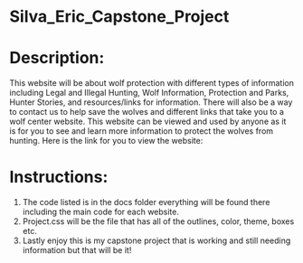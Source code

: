 # Silva_Eric_Capstone_Project

# Description:
This website will be about wolf protection with different types of information including
Legal and Illegal Hunting, Wolf Information, Protection and Parks, Hunter Stories, and resources/links for information. 
There will also be a way to contact us to help save the wolves and different links that take you to a wolf center website.
This website can be viewed and used by anyone as it is for you to see and learn more information to protect the wolves from hunting. 
Here is the link for you to view the website: 
# Instructions: 
1. The code listed is in the docs folder everything will be found there including the main code for each website.
2. Project.css will be the file that has all of the outlines, color, theme, boxes etc.
3. Lastly enjoy this is my capstone project that is working and still needing information but that will be it!
